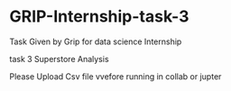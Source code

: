 # GRIP-Internship-task-3
Task Given by Grip for data science Internship

task 3 Superstore Analysis 

Please Upload Csv file vvefore running in collab or jupter
